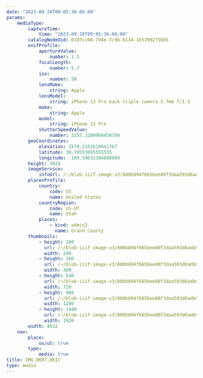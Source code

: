 ```yaml
---
date: "2023-09-28T09:05:36-06:00"
params:
    mediaType:
        captureTime:
            time: "2023-09-28T09:05:36-06:00"
        catalogNodeUid: 0197cc00-794e-7c9b-b134-1b53992756b5
        exifProfile:
            apertureValue:
                number: 1.5
            focalLength:
                number: 5.7
            iso:
                number: 50
            lensMake:
                string: Apple
            lensModel:
                string: iPhone 13 Pro back triple camera 5.7mm f/1.5
            make:
                string: Apple
            model:
                string: iPhone 13 Pro
            shutterSpeedValue:
                number: 3257.3289904458784
        geoCoordinates:
            elevation: 1570.2152610441767
            latitude: 38.78553055555555
            longitude: -109.59631388888889
        height: 3024
        imageService:
            infoUrl: /~/blob-iiif-image-v3/800b894f665bee80f3daa593d6adb9cc16ca9df95466d7fa9d626038eeb09284/info.json
        placesProfile:
            country:
                code: US
                name: United States
            countryRegion:
                code: US-UT
                name: Utah
            places:
                - kind: admin2
                  name: Grand County
        thumbnails:
            - height: 180
              url: /~/blob-iiif-image-v3/800b894f665bee80f3daa593d6adb9cc16ca9df95466d7fa9d626038eeb09284/full/240%2C180/0/default.jpg
              width: 240
            - height: 360
              url: /~/blob-iiif-image-v3/800b894f665bee80f3daa593d6adb9cc16ca9df95466d7fa9d626038eeb09284/full/480%2C360/0/default.jpg
              width: 480
            - height: 540
              url: /~/blob-iiif-image-v3/800b894f665bee80f3daa593d6adb9cc16ca9df95466d7fa9d626038eeb09284/full/720%2C540/0/default.jpg
              width: 720
            - height: 960
              url: /~/blob-iiif-image-v3/800b894f665bee80f3daa593d6adb9cc16ca9df95466d7fa9d626038eeb09284/full/1280%2C960/0/default.jpg
              width: 1280
            - height: 1440
              url: /~/blob-iiif-image-v3/800b894f665bee80f3daa593d6adb9cc16ca9df95466d7fa9d626038eeb09284/full/1920%2C1440/0/default.jpg
              width: 1920
        width: 4032
    nav:
        place:
            us/ut: true
        type:
            media: true
title: IMG_8697.HEIC
type: media
---
```

